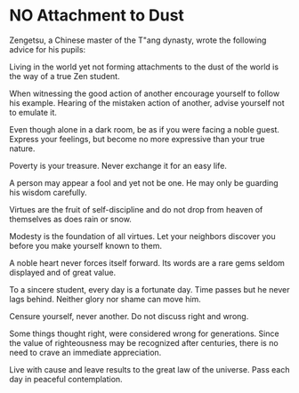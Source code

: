 # NO Attachment to Dust

Zengetsu, a Chinese master of the T"ang dynasty, wrote the following advice for his pupils:

Living in the world yet not forming attachments to the dust of the world is the way of a true Zen student.

When witnessing the good action of another encourage yourself to follow his example. Hearing of the mistaken action of another, advise yourself not to emulate it.

Even though alone in a dark room, be as if you were facing a noble guest. Express your feelings, but become no more expressive than your true nature.

Poverty is your treasure. Never exchange it for an easy life.

A person may appear a fool and yet not be one. He may only be guarding his wisdom carefully.

Virtues are the fruit of self-discipline and do not drop from heaven of themselves as does rain or snow.

Modesty is the foundation of all virtues. Let your neighbors discover you before you make yourself known to them.

A noble heart never forces itself forward. Its words are a rare gems seldom displayed and of great value.

To a sincere student, every day is a fortunate day. Time passes but he never lags behind. Neither glory nor shame can move him.

Censure yourself, never another. Do not discuss right and wrong.

Some things thought right, were considered wrong for generations. Since the value of righteousness may be recognized after centuries, there is no need to crave an immediate appreciation.

Live with cause and leave results to the great law of the universe. Pass each day in peaceful contemplation.
